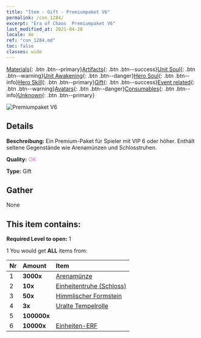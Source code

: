 ```yaml
---
title: "Item - Gift - Premiumpaket V6"
permalink: /con_1284/
excerpt: "Era of Chaos  Premiumpaket V6"
last_modified_at: 2021-04-28
locale: de
ref: "con_1284.md"
toc: false
classes: wide
---
```

 [Materials](/ItemsDE/){: .btn .btn--primary}[Artifacts](/ItemsDE/Artifacts/){: .btn .btn--success}[Unit Soul](/ItemsDE/UnitSoul/){: .btn .btn--warning}[Unit Awakening](/ItemsDE/UnitAwakening/){: .btn .btn--danger}[Hero Soul](/ItemsDE/HeroSoul/){: .btn .btn--info}[Hero Skill](/ItemsDE/HeroSkill/){: .btn .btn--primary}[Gift](/ItemsDE/Gift/){: .btn .btn--success}[Event related](/ItemsDE/Events/){: .btn .btn--warning}[Avatars](/ItemsDE/Avatars/){: .btn .btn--danger}[Consumables](/ItemsDE/Consumables/){: .btn .btn--info}[Unknown](/ItemsDE/Unknown/){: .btn .btn--primary}

 ![Premiumpaket V6](/images/t/i_905006.png)

## Details
 **Beschreibung:** Ein Premium-Paket für Spieler mit VIP 6 oder höher. Enthält seltene Gegenstände wie Arenamünzen und Schlosstruhen.

 **Quality:** <span style="color: #DA70D6">OK</span>

 **Type:** Gift

## Gather

  None

## This item contains:

 **Required Level to open:** 1

 1 You would get **ALL** items  from:

  | Nr | Amount |     Item    |
  |:---|:-------|:------------|
  | 1 |  **3000x** | [Arenamünze](/ItemsDE/con_903/) |  | 
  | 2 |  **10x** | [Einheitentruhe (Schloss)](/ItemsDE/con_1269/) |  | 
  | 3 |  **50x** | [Himmlischer Formstein](/ItemsDE/art_188/) |  | 
  | 4 |  **3x** | [Uralte Tempelrolle](/ItemsDE/con_697/) |  | 
  | 5 |  **100000x** | <i class="fas fa-coins"/> |  | 
  | 6 |  **10000x** | [Einheiten-ERF](/ItemsDE/con_902/) |  | 
